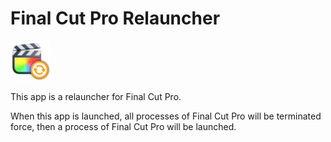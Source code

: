 # Final Cut Pro Relauncher

![AppIcon](Resources/AppIcon-64.png)

This app is a relauncher for Final Cut Pro.

When this app is launched, all processes of Final Cut Pro will be terminated force, then a process of Final Cut Pro will be launched.
